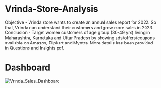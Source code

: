 # Vrinda-Store-Analysis
Objective - Vrinda store wants to create an annual sales report for 2022. So that, Vrinda can understand their customers and grow more sales in 2023.
Conclusion - Target women customers of age group (30-49 yrs) living in Maharashtra, Karnataka and Uttar Pradesh by showing ads/offers/coupons available on Amazon, Flipkart and Myntra.
More details has been provided in Questions and Insights pdf.
# Dashboard
![Vrinda_Sales_Dashboard](https://github.com/RPRAJWAL16/Vrinda-Store-Analysis/assets/168065453/7075fb47-e6d4-44a6-bd4a-ae93b534fece)
